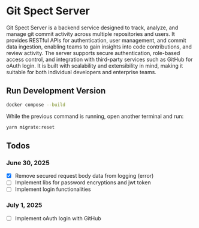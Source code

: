 # Git Spect Server

Git Spect Server is a backend service designed to track, analyze, and manage git commit activity across multiple repositories and users. It provides RESTful APIs for authentication, user management, and commit data ingestion, enabling teams to gain insights into code contributions, and review activity. The server supports secure authentication, role-based access control, and integration with third-party services such as GitHub for oAuth login. It is built with scalability and extensibility in mind, making it suitable for both individual developers and enterprise teams.

## Run Development Version

```bash
docker compose --build
```

While the previous command is running, open another terminal and run:

```bash
yarn migrate:reset
```

## Todos

### June 30, 2025

- [x] Remove secured request body data from logging (error)
- [ ] Implement libs for password encryptions and jwt token
- [ ] Implement login functionalities

### July 1, 2025

- [ ] Implement oAuth login with GitHub
